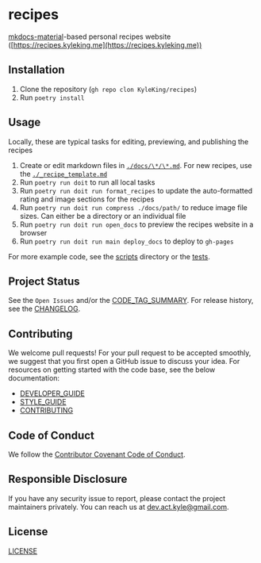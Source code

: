 # recipes

[mkdocs-material](https://squidfunk.github.io/mkdocs-material/)-based personal recipes website ([https://recipes.kyleking.me](https://recipes.kyleking.me))

## Installation

1. Clone the repository (`gh repo clon KyleKing/recipes`)
2. Run `poetry install`

## Usage

Locally, these are typical tasks for editing, previewing, and publishing the recipes

1. Create or edit markdown files in [`./docs/\*/\*.md`](https://github.com/KyleKing/recipes/tree/main/docs). For new recipes, use the [`./_recipe_template.md`](https://github.com/KyleKing/recipes/blob/main/_recipe_template.md)
1. Run `poetry run doit` to run all local tasks
1. Run `poetry run doit run format_recipes` to update the auto-formatted rating and image sections for the recipes
1. Run `poetry run doit run compress ./docs/path/` to reduce image file sizes. Can either be a directory or an individual file
1. Run `poetry run doit run open_docs` to preview the recipes website in a browser
1. Run `poetry run doit run main deploy_docs` to deploy to `gh-pages`

For more example code, see the [scripts] directory or the [tests].

## Project Status

See the `Open Issues` and/or the [CODE_TAG_SUMMARY]. For release history, see the [CHANGELOG].

## Contributing

We welcome pull requests! For your pull request to be accepted smoothly, we suggest that you first open a GitHub issue to discuss your idea. For resources on getting started with the code base, see the below documentation:

- [DEVELOPER_GUIDE]
- [STYLE_GUIDE]
- [CONTRIBUTING]

## Code of Conduct

We follow the [Contributor Covenant Code of Conduct][contributor-covenant].

## Responsible Disclosure

If you have any security issue to report, please contact the project maintainers privately. You can reach us at [dev.act.kyle@gmail.com](mailto:dev.act.kyle@gmail.com).

## License

[LICENSE]

[changelog]: ./docs/CHANGELOG.md
[code_tag_summary]: ./docs/CODE_TAG_SUMMARY.md
[contributing]: ./docs/CONTRIBUTING.md
[contributor-covenant]: https://www.contributor-covenant.org
[developer_guide]: ./docs/DEVELOPER_GUIDE.md
[license]: https://github.com/kyleking/recipes/LICENSE
[scripts]: https://github.com/kyleking/recipes/scripts
[style_guide]: ./docs/STYLE_GUIDE.md
[tests]: https://github.com/kyleking/recipes/tests
